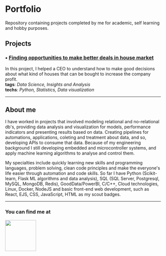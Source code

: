 # Portfolio

Repository containing projects completed by me for academic, self learning and hobby purposes.

## Projects

### • [Finding opportunities to make better deals in house market](https://github.com/pcesar-costa/portfolio/tree/master/encontrando-oportunidades-de-neg%C3%B3cio-em-King-County)

In this project, I helped a CEO to understand how to make good decisions about what kind of houses that can be bought to increase the company profit.<br>
__tags__: _Data Science, Insights and Analysis_
<br>
__techs__: _Python, Statistics, Data visualization_

---

## About me

I have worked in projects that involved modeling relational and no-relational db's, providing data analysis and visualization for models, performance indicators and presenting results based on data. Creating pipelines for automations, applications, coleting and treatment about data, and so, developing APIs to consume that data.  Because of my engineering background I still developing embedded and microcontroller systems, and apply machine learning algorithms to analyse and control them.

My specialties include quickly learning new skills and programming languages, problem solving, clean code principles and make the everyone's life easier through automation and code skills. So far I have Python (Scikit-learn, Flask ML algorithms and data analysis), SQL (SQL Server, Postgresql, MySQL, MongoDB, Redis), GoodData/PowerBI, C/C++, Cloud technologies, Linux, Docker, NodeJS and basic front-end web development, such as React, EJS, CSS, JavaScript, HTML as my scout badges.

---

### You can find me at

<a href="https://www.linkedin.com/in/pcesarcosta">
    <img src="https://s2.glbimg.com/rw68OWF0LqFH4E2_en-XyE0lcAs=/640x233/s.glbimg.com/po/tt/f/original/2011/05/18/linkedin_logo_1.jpg" width="100px"</img> 
</a>
